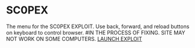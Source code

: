 # SC0PEX
The menu for the SC0PEX EXPLOIT.
Use back, forward, and reload buttons on keyboard to control browser.
#IN THE PROCESS OF FIXING. SITE MAY NOT WORK ON SOME COMPUTERS.
[LAUNCH EXPLOIT](https://catkin-spiral-cathedral.glitch.me/main.html)
